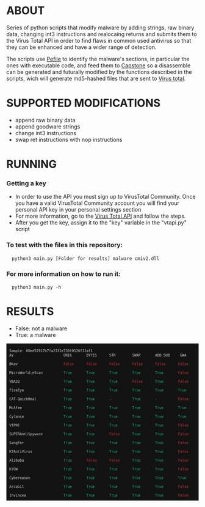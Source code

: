 # ABOUT

Series of python scripts that modify malware by adding strings, raw binary data, changing int3 instructions and realocaing returns and submits them to the Virus Total API in order to find flaws in common used antivirus so that they can be enhanced and have a wider range of detection.

The scripts use [Pefile](https://pypi.org/project/pefile/) to identify the malware's sections, in particular the ones with executable code, and feed them to [Capstone](http://www.capstone-engine.org/) so a disassemble can be generated and futurally modified by the functions described in the scripts, wich will generate md5-hashed files that are sent to [Virus total](https://www.virustotal.com/gui/home/upload).


# SUPPORTED MODIFICATIONS
  - append raw binary data
  - append goodware strings
  - change int3 instructions  
  - swap ret instructions with nop instructions


# RUNNING
### Getting a key
  - In order to use the API you must sign up to VirusTotal Community. Once you have a valid VirusTotal Community account you will find your personal API key in your personal settings section
  - For more information, go to the [Virus Total API](https://developers.virustotal.com/reference#getting-started) and follow the steps.
  - After you get the key, assign it to the "key" variable in the "vtapi.py" script 


### To test with the files in this repository:

```
  python3 main.py [Folder for results] malware cmiv2.dll
```

### For more information on how to run it: 

```
  python3 main.py -h
```

# RESULTS
  - False: not a malware
  - True: a malware

 ![Alt text](./results.png "Example of a Detection Table")


